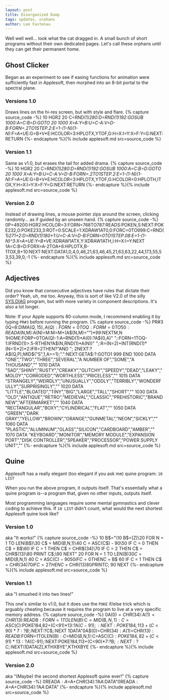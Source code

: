 ```yaml
---
layout: post
title: Disorganized Dump
tags: updates, orphans
author: Lee Fastenau
---
```

Well well well... look what the cat dragged in. A small bunch of short programs without their own dedicated pages. Let's call these orphans until they can get their permanent home.
<!--more-->

## Ghost Clicker
Began as an experiment to see if easing functions for animation were sufficiently fast in Applesoft, then morphed into an 8-bit portal to the spectral plane.

### Versions 1.0
Draws lines on the hi-res screen, but with style and flare.
{% capture source_code -%}
10 HGR2
20 C=RND(1)*280:D=RND(1)*192:GOSUB 1000:A=C:B=D:GOTO 20
1000 X=A:Y=B:U=C-A:V=D-B:FORN=.2TO1STEP.2:E=1-(1-N)*(1-N):F=A+U*E:G=B+V*E:HCOLOR=3:HPLOTX,YTOF,G:H=X:I=Y:X=F:Y=G:NEXT:RETURN
{%- endcapture %}{% include applesoft.md src=source_code %}
### Version 1.1
Same as v1.0, but erases the tail for added drama.
{% capture source_code -%}
10 HGR2
20 C=RND(1)*280:D=RND(1)*192:GOSUB 1000:A=C:B=D:GOTO 20
1000 X=A:Y=B:U=C-A:V=D-B:FORN=.2TO1STEP.2:E=1-(1-N)*(1-N):F=A+U*E:G=B+V*E:HCOLOR=3:HPLOTX,YTOF,G:HCOLOR=0:HPLOTH,ITOX,Y:H=X:I=Y:X=F:Y=G:NEXT:RETURN
{%- endcapture %}{% include applesoft.md src=source_code %}
### Version 2.0
Instead of drawing lines, a mouse pointer zips around the screen, clicking randomly... as if guided by an unseen hand.
{% capture source_code -%}
0P=49200:HGR2:HCOLOR=3:FORN=768TO787:READS:POKEN,S:NEXT:POKE232,0:POKE233,3:ROT=0:SCALE=1:XDRAW1AT0,0:FORC=0TO999:C=RND(1)*271+2:D=RND(1)*180+1:U=C-A:V=D-B:FORN=0TO1STEP.08:E=1-(1-N)^3:X=A+U*E:Y=B+V*E:XDRAW1ATX,Y:XDRAW1ATH,I:H=X:I=Y:NEXT
1A=C:B=D:FORX=A-2TOA+6:HPLOTX,B-1TOX,B+10:NEXT:NEXT:DATA1,0,4,0,46,21,63,46,45,21,63,63,22,44,173,55,53,53,39,0,-1
{%- endcapture %}{% include applesoft.md src=source_code %}

## Adjectives
Did you know that consecutive adjectives have rules that dictate their order? Yeah, uh, me too. Anyway, this is sort of like V2.0 of the silly [SYS.DIAG](/programs/2022/02/10/sys-diag.html) program, but with more variety in component descriptions. It's also a lot longer.

Note: If your Apple supports 80-column mode, I recommend enabling it by typing `PR#3` before running the program.
{% capture source_code -%}
PR#3
0Q=8:DIMA$(Q,15),A(Q):FORN=0TOQ:FORM=0TO50:READA$(N,M):A(N)=M:M=M+(A$(N,M)="")*99:NEXTM,N
1HOME:FORP=0TOA(Q)-1:A=RND(1)*A(0):?A$(0,A)" ";:FORN=1TOQ-1:IFRND(1)>.5-RTHEN?A$(N,RND(1)*A(N))" ";:R=(N=2)+INT(RND(1)*(N=1)*2)*2:IFR=2THEN?"AND ";
2NEXT:?A$(Q,P);MID$("S",1,A>=1);".":NEXT:GETA$:?:GOTO1
999 END
1000 DATA "ONE","TWO","THREE","SEVERAL","A NUMBER OF","SOME","A THOUSAND",""
1010 DATA "SAD","SHINY","RUSTY","CREAKY","GLITCHY","SPEEDY","DEAD","LEAKY","MOLDY","CORRODED","WORTHLESS","PRICELESS",""
1015 DATA "STRANGELY","WEIRDLY","UNUSUALLY","ODDLY","TERRIBLY","WONDERFULLY","SURPRISINGLY",""
1020 DATA "LITTLE","BLOATED","TINY","BIG","LARGE","TALL","SHORT",""
1030 DATA "OLD","ANTIQUE","RETRO","MEDIEVAL","CLASSIC","PREHISTORIC","BRAND NEW","AFTERMARKET",""
1040 DATA "RECTANGULAR","BOXY","CYLINDRICAL","FLAT",""
1050 DATA "GREEN","DARK GRAY","YELLOW","BROWN","ORANGE","GUNMETAL","NEON","SICKLY",""
1060 DATA "PLASTIC","ALUMINUM","GLASS","SILICON","CARDBOARD","AMBER",""
1070 DATA "KEYBOARD","MONITOR","MEMORY MODULE","EXPANSION PORT","DISK CONTROLLER","SPEAKER","PROCESSOR","POWER SUPPLY UNIT",""
{%- endcapture %}{% include applesoft.md src=source_code %}

## Quine
Applesoft has a really elegant (too elegant if you ask me) quine program: `10 LIST`

When you run the above program, it outputs itself. That's essentially what a quine program is--a program that, given no other inputs, outputs itself.

Most programming languages require some mental gymnastics and clever coding to achieve this. If `10 LIST` didn't count, what would the next shortest Applesoft quine look like?

### Version 1.0
aka "It works!"
{% capture source_code -%}
10 B$="\10 B$=[Z[\20 FOR N = 1 TO LEN(B$)\30 C$ = MID$(B$,N,1)\40 C = ASC(C$) - 90\50 IF C = 0 THEN C$ = B$\60 IF C = 1 THEN C$ = CHR$(34)\70 IF C = 2 THEN C$ = CHR$(13)\80 PRINT C$;\90 NEXT\"
20 FOR N = 1 TO LEN(B$)
30 C$ = MID$(B$,N,1)
40 C = ASC(C$) - 90
50 IF C = 0 THEN C$ = B$
60 IF C = 1 THEN C$ = CHR$(34)
70 IF C = 2 THEN C$ = CHR$(13)
80 PRINT C$;
90 NEXT
{%- endcapture %}{% include applesoft.md src=source_code %}


### Version 1.1
aka "I smushed it into two lines!"

This one's similar to v1.0, but it does use the `POKE` if/else trick which is arguably cheating because it requires the program to live at a very specific memory address.
{% capture source_code -%}
0A$(0)=CHR$(34):A$(1)=CHR$(13):READB$:FORN=1TOLEN(B$):C$=MID$(B$,N,1):C=ASC(C$):POKE184,82+(C<91)*13:?A$(C-91);:NEXT:POKE184,113+(C<90)*7:?B$;:NEXT:?C$;:NEXT
1DATA"0A$(0)=CHR$(34):A$(1)=CHR$(13):READB$:FORN=1TOLEN(B$):C$=MID$(B$,N,1):C=ASC(C$):POKE184,82+(C<91)*13:?A$(C-91);:NEXT:POKE184,113+(C<90)*7:?B$;:NEXT:?C$;:NEXT\1DATA[Z[,KTHXBYE",KTHXBYE
{%- endcapture %}{% include applesoft.md src=source_code %}

### Version 2.0
aka "(Maybe) the second shortest Applesoft quine ever!"
{% capture source_code -%}
0READA$:A$=A$+CHR$(34):?A$A$:DATA"0READA$:A$=A$+CHR$(34):?A$A$:DATA"
{%- endcapture %}{% include applesoft.md src=source_code %}
